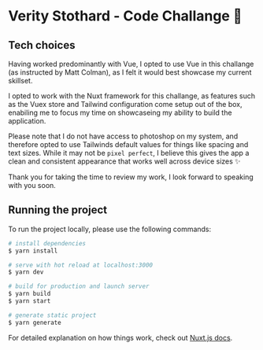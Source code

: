 # Verity Stothard - Code Challange 👋

## Tech choices

Having worked predominantly with Vue, I opted to use Vue in this challange (as instructed by Matt Colman), as I felt it would best showcase my current skillset. 

I opted to work with the Nuxt framework for this challange, as features such as the Vuex store and Tailwind configuration come setup out of the box, enabiling me to focus my time on showcaseing my ability to build the application.

Please note that I do not have access to photoshop on my system, and therefore opted to use Tailwinds default values for things like spacing and text sizes. While it may not be `pixel perfect`, I believe this gives the app a clean and consistent appearance that works well across device sizes ✨

Thank you for taking the time to review my work, I look forward to speaking with you soon.

## Running the project

To run the project locally, please use the following commands:

```bash
# install dependencies
$ yarn install

# serve with hot reload at localhost:3000
$ yarn dev

# build for production and launch server
$ yarn build
$ yarn start

# generate static project
$ yarn generate
```

For detailed explanation on how things work, check out [Nuxt.js docs](https://nuxtjs.org).
